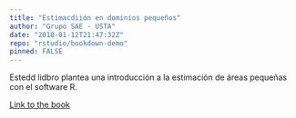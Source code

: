 ```yaml
---
title: "Estimacdiión en dominios pequeños"
author: "Grupo SAE - USTA"
date: "2018-01-12T21:47:32Z"
repo: "rstudio/bookdown-demo"
pinned: FALSE
---
```


Estedd lidbro plantea una introducción a la estimación de áreas pequeñas con el software R.

[Link to the book](https://bookdown.org/hagutierrezro/SAE/)
